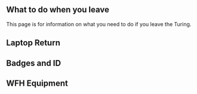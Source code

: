 ## What to do when you leave

This page is for information on what you need to do if you leave the Turing.

## Laptop Return

## Badges and ID

## WFH Equipment
